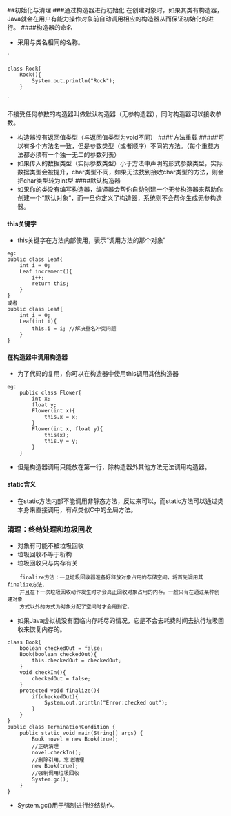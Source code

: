 ##初始化与清理
###通过构造器进行初始化
在创建对象时，如果其类有构造器，Java就会在用户有能力操作对象前自动调用相应的构造器从而保证初始化的进行。
####构造器的命名
* 采用与类名相同的名称。

`

    class Rock{
        Rock(){
            System.out.println("Rock");
        }
`

不接受任何参数的构造器叫做默认构造器（无参构造器），同时构造器可以接收参数。
* 构造器没有返回值类型（与返回值类型为void不同）
####方法重载
#####可以有多个方法名一致，但是参数类型（或者顺序）不同的方法。（每个重载方法都必须有一个独一无二的参数列表）
* 如果传入的数据类型（实际参数类型）小于方法中声明的形式参数类型，实际数据类型会被提升，char类型不同，如果无法找到接收char类型的方法，则会把char类型转为int型
####默认构造器
* 如果你的类没有编写构造器，编译器会帮你自动创建一个无参构造器来帮助你创建一个“默认对象”，而一旦你定义了构造器，系统则不会帮你生成无参构造器。
#### this关键字
* this关键字在方法内部使用，表示“调用方法的那个对象”
```
eg:
public class Leaf{
    int i = 0;
    Leaf increment(){
        i++;
        return this;
    }
}
或者
public class Leaf{
    int i = 0;
    Leaf(int i){
        this.i = i; //解决重名冲突问题
    }
}
```
#### 在构造器中调用构造器
* 为了代码的复用，你可以在构造器中使用this调用其他构造器
```
eg:
    public class Flower{
        int x;
        float y;
        Flower(int x){
            this.x = x;
        }
        Flower(int x, float y){
            this(x);
            this.y = y;
        }
    }
```
* 但是构造器调用只能放在第一行，除构造器外其他方法无法调用构造器。
#### static含义
* 在static方法内部不能调用非静态方法，反过来可以，而static方法可以通过类本身来直接调用，有点类似C中的全局方法。
### 清理：终结处理和垃圾回收
* 对象有可能不被垃圾回收
* 垃圾回收不等于析构
* 垃圾回收只与内存有关
```
    finalize方法：一旦垃圾回收器准备好释放对象占用的存储空间，将首先调用其finalize方法，
    并且在下一次垃圾回收动作发生时才会真正回收对象占用的内存。一般只有在通过某种创建对象
    方式以外的方式为对象分配了空间时才会用到它。
```
* 如果Java虚拟机没有面临内存耗尽的情况，它是不会去耗费时间去执行垃圾回收来恢复内存的。
```
class Book{
    boolean checkedOut = false;
    Book(boolean checkedOut){
        this.checkedOut = checkedOut;
    }
    void checkIn(){
        checkedOut = false;
    }
    protected void finalize(){
        if(checkedOut){
            System.out.println("Error:checked out");
        }
    }
}
public class TerminationCondition {
    public static void main(String[] args) {
        Book novel = new Book(true);
        //正确清理
        novel.checkIn();
        //删除引用，忘记清理
        new Book(true);
        //强制调用垃圾回收
        System.gc();
    }
}
```
* System.gc()用于强制进行终结动作。
